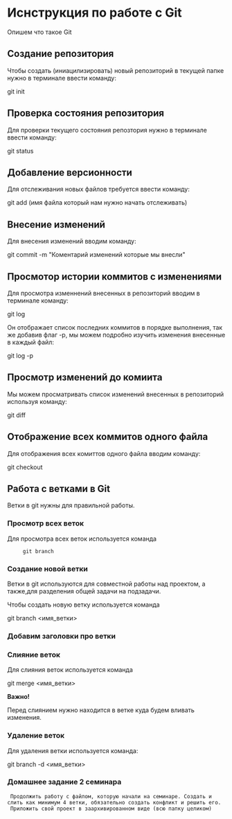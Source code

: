 # Иснструкция по работе с Git

Опишем что такое Git

## Создание репозитория

Чтобы создать (иниацилизировать) новый репозиторий в текущей папке нужно в терминале ввести команду:

git init

## Проверка состояния репозитория

Для проверки текущего состояния репозтория нужно в терминале ввести команду:

git status

## Добавление версионности 

Для отслеживания новых файлов требуется ввести команду:

git add (имя файла который нам нужно начать отслеживать)

## Внесение изменений 

Для внесения изменений  вводим команду:

git commit -m "Коментарий изменений которые мы внесли"

## Просмотор истории коммитов с изменениями

Для просмотра изменнений внесенных в репозиторий вводим в терминале команду:

git log

Он отображает список последних коммитов в порядке выполнения, так же добавив флаг -p, мы можем подробно изучить изменения внесенные в каждый файл:

git log -p

## Просмотр изменений до комиита 

Мы можем просматривать список изменений внесенных в репозиторий используя команду:

git diff

## Отображение всех коммитов одного файла

Для отображения всех комиттов одного файла вводим команду:

git checkout

## Работа с ветками в Git

Ветки в git нужны для правильной работы.

### Просмотр всех веток

Для просмотра всех веток используется команда 

         git branch

### Создание новой ветки

Ветки в git используются для совместной работы над проектом, а также,для разделения общей задачи на подзадачи.

Чтобы создать новую ветку используется команда 

git branch <имя_ветки>

### Добавим заголовки про ветки 

### Cлияние веток 

Для слияния веток используется команда 

git merge <имя_ветки>

**Важно!**

Перед слиянием нужно находится в ветке куда будем вливать изменения.

### Удаление веток

Для удаления ветки используется команда:

git branch -d <имя_ветки>

### Домашнее задание 2 семинара

     Продолжить работу с файлом, которую начали на семинаре. Создать и слить как минимум 4 ветки, обязательно создать конфликт и решить его. 
     Приложить свой проект в заархивированном виде (всю папку целиком)
     

